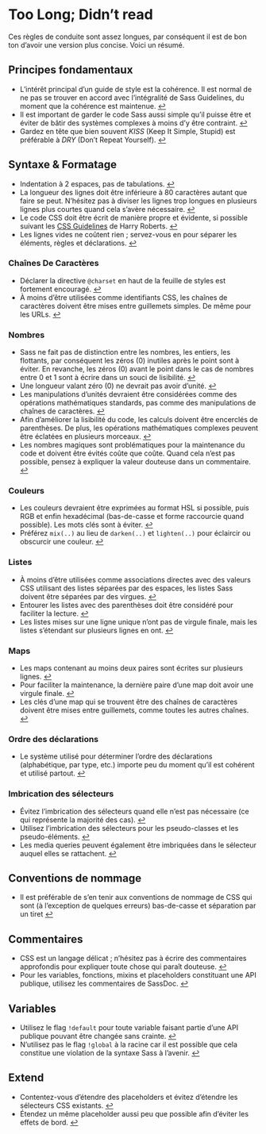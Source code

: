 
# Too Long; Didn’t read

Ces règles de conduite sont assez longues, par conséquent il est de bon ton d’avoir une version plus concise. Voici un résumé.

## Principes fondamentaux

* L’intérêt principal d’un guide de style est la cohérence. Il est normal de ne pas se trouver en accord avec l’intégralité de Sass Guidelines, du moment que la cohérence est maintenue. [↩](#pourquoi-un-guide-de-style)
* Il est important de garder le code Sass aussi simple qu’il puisse être et éviter de bâtir des systèmes complexes à moins d’y être contraint. [↩](#principes-fondamentaux)
* Gardez en tête que bien souvent *KISS* (Keep It Simple, Stupid) est préférable à *DRY* (Don’t Repeat Yourself). [↩](#principes-fondamentaux)

## Syntaxe & Formatage

* Indentation à 2 espaces, pas de tabulations. [↩](#syntaxe--formatage)
* La longueur des lignes doit être inférieure à 80 caractères autant que faire se peut. N’hésitez pas à diviser les lignes trop longues en plusieurs lignes plus courtes quand cela s’avère nécessaire. [↩](#syntaxe--formatage)
* Le code CSS doit être écrit de manière propre et évidente, si possible suivant les [CSS Guidelines](http://cssguidelin.es) de Harry Roberts. [↩](#syntaxe--formatage)
* Les lignes vides ne coûtent rien ; servez-vous en pour séparer les éléments, règles et déclarations. [↩](#syntaxe--formatage)

### Chaînes De Caractères

* Déclarer la directive `@charset` en haut de la feuille de styles est fortement encouragé. [↩](#encodage)
* À moins d’être utilisées comme identifiants CSS, les chaînes de caractères doivent être mises entre guillemets simples. De même pour les URLs. [↩](#chanes-comme-valeurs-css)

### Nombres

* Sass ne fait pas de distinction entre les nombres, les entiers, les flottants, par conséquent les zéros (0) inutiles après le point sont à éviter. En revanche, les zéros (0) avant le point dans le cas de nombres entre 0 et 1 sont à écrire dans un souci de lisibilité. [↩](#zros)
* Une longueur valant zéro (0) ne devrait pas avoir d’unité. [↩](#units)
* Les manipulations d’unités devraient être considérées comme des opérations mathématiques standards, pas comme des manipulations de chaînes de caractères. [↩](#units)
* Afin d’améliorer la lisibilité du code, les calculs doivent être encerclés de parenthèses. De plus, les opérations mathématiques complexes peuvent être éclatées en plusieurs morceaux. [↩](#calculs)
* Les nombres magiques sont problématiques pour la maintenance du code et doivent être évités coûte que coûte. Quand cela n’est pas possible, pensez à expliquer la valeur douteuse dans un commentaire. [↩](#nombres-magiques)

### Couleurs

* Les couleurs devraient être exprimées au format HSL si possible, puis RGB et enfin hexadécimal (bas-de-casse et forme raccourcie quand possible). Les mots clés sont à éviter. [↩](#formats-de-couleurs)
* Préférez `mix(..)` au lieu de `darken(..)` et `lighten(..)` pour éclaircir ou obscurcir une couleur. [↩](#claircir-et-obscurcir-les-couleurs)

### Listes

* À moins d’être utilisées comme associations directes avec des valeurs CSS utilisant des listes séparées par des espaces, les listes Sass doivent être séparées par des virgues. [↩](#listes)
* Entourer les listes avec des parenthèses doit être considéré pour faciliter la lecture. [↩](#listes)
* Les listes mises sur une ligne unique n’ont pas de virgule finale, mais les listes s’étendant sur plusieurs lignes en ont. [↩](#listes)

### Maps

* Les maps contenant au moins deux paires sont écrites sur plusieurs lignes. [↩](#maps)
* Pour faciliter la maintenance, la dernière paire d’une map doit avoir une virgule finale. [↩](#maps)
* Les clés d’une map qui se trouvent être des chaînes de caractères doivent être mises entre guillemets, comme toutes les autres chaînes. [↩](#maps)

### Ordre des déclarations

* Le système utilisé pour déterminer l’ordre des déclarations (alphabétique, par type, etc.) importe peu du moment qu’il est cohérent et utilisé partout. [↩](#ordre-des-dclarations)

### Imbrication des sélecteurs

* Évitez l’imbrication des sélecteurs quand elle n’est pas nécessaire (ce qui représente la majorité des cas). [↩](#imbrication-des-slecteurs)
* Utilisez l’imbrication des sélecteurs pour les pseudo-classes et les pseudo-éléments. [↩](#imbrication-des-slecteurs)
* Les media queries peuvent également être imbriquées dans le sélecteur auquel elles se rattachent. [↩](#imbrication-des-slecteurs)

## Conventions de nommage

* Il est préférable de s’en tenir aux conventions de nommage de CSS qui sont (à l’exception de quelques erreurs) bas-de-casse et séparation par un tiret [↩](#conventions-de-nommage)

## Commentaires

* CSS est un langage délicat ; n’hésitez pas à écrire des commentaires approfondis pour expliquer toute chose qui paraît douteuse. [↩](#crire-des-commentaires)
* Pour les variables, fonctions, mixins et placeholders constituant une API publique, utilisez les commentaires de SassDoc. [↩](#documentation)

## Variables

* Utilisez le flag `!default` pour toute variable faisant partie d’une API publique pouvant être changée sans crainte. [↩](#le-flag-default)
* N’utilisez pas le flag `!global` à la racine car il est possible que cela constitue une violation de la syntaxe Sass à l’avenir. [↩](#le-flag-global)

## Extend

* Contentez-vous d’étendre des placeholders et évitez d’étendre les sélecteurs CSS existants. [↩](#extend)
* Étendez un même placeholder aussi peu que possible afin d’éviter les effets de bord. [↩](#extend)
